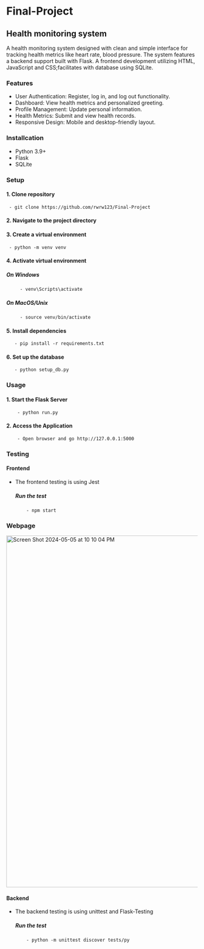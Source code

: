 # Final-Project
## Health monitoring system
  A health monitoring system designed with clean and simple interface for tracking health metrics like heart rate, blood pressure. The system features a backend support built with Flask. A frontend development utilizing HTML, JavaScript and CSS;facilitates with database using SQLite.

### Features
- User Authentication: Register, log in, and log out functionality.
- Dashboard: View health metrics and personalized greeting.
- Profile Management: Update personal information.
- Health Metrics: Submit and view health records.
- Responsive Design: Mobile and desktop-friendly layout.

### Installcation
- Python 3.9+
- Flask
- SQLite
  
### Setup
#### 1. Clone repository
     - git clone https://github.com/rwrw123/Final-Project
#### 2. Navigate to the project directory
#### 3. Create a virtual environment
     - python -m venv venv
#### 4. Activate virtual environment
##### On Windows
         - venv\Scripts\activate
##### On MacOS/Unix
         - source venv/bin/activate
#### 5. Install dependencies
       - pip install -r requirements.txt
#### 6. Set up the database
       - python setup_db.py

### Usage
#### 1. Start the Flask Server
        - python run.py
#### 2. Access the Application
        - Open browser and go http://127.0.0.1:5000

### Testing
#### Frontend 
- The frontend testing is using Jest
  ##### Run the test
          - npm start

### Webpage
<img width="927" alt="Screen Shot 2024-05-05 at 10 10 04 PM" src="https://github.com/rwrw123/Final-Project/assets/113308286/3f3a6300-9853-48b9-b7af-e0886f7e0c6f">

#### Backend
- The backend testing is using unittest and Flask-Testing
  ##### Run the test
          - python -m unittest discover tests/py

   
